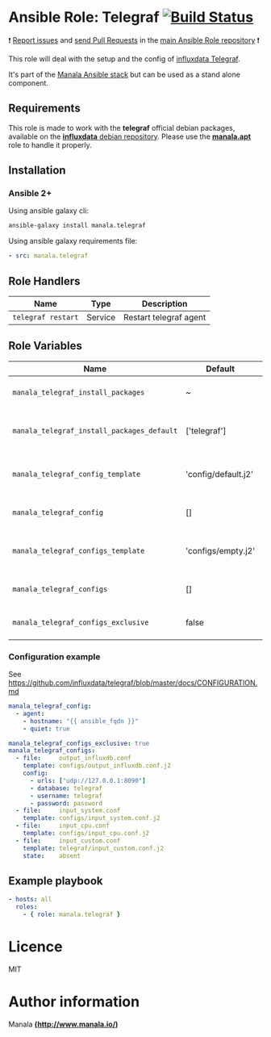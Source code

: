 # Ansible Role: Telegraf [![Build Status](https://travis-ci.org/manala/ansible-role-telegraf.svg?branch=master)](https://travis-ci.org/manala/ansible-role-telegraf)

:exclamation: [Report issues](https://github.com/manala/ansible-roles/issues) and [send Pull Requests](https://github.com/manala/ansible-roles/pulls) in the [main Ansible Role repository](https://github.com/manala/ansible-roles) :exclamation:

This role will deal with the setup and the config of [influxdata Telegraf](https://github.com/influxdata/telegraf).

It's part of the [Manala Ansible stack](http://www.manala.io) but can be used as a stand alone component.

## Requirements

This role is made to work with the __telegraf__ official debian packages, available on the [__influxdata__ debian repository](https://www.influxdata.com/package-repository-for-linux/). Please use the [**manala.apt**](https://galaxy.ansible.com/manala/apt/) role to handle it properly.

## Installation

### Ansible 2+

Using ansible galaxy cli:

```bash
ansible-galaxy install manala.telegraf
```

Using ansible galaxy requirements file:

```yaml
- src: manala.telegraf
```

## Role Handlers

| Name               | Type    | Description            |
| ------------------ | ------- | ---------------------- |
| `telegraf restart` | Service | Restart telegraf agent |

## Role Variables

| Name                                       | Default              | Type   | Description                                  |
| ------------------------------------------ | -------------------- | ------ | -------------------------------------------- |
| `manala_telegraf_install_packages`         | ~                    | String | Dependency packages to install               |
| `manala_telegraf_install_packages_default` | ['telegraf']         | String | Default dependency packages to install       |
| `manala_telegraf_config_template`          | 'config/default.j2'  | String | Main configuration base template path        |
| `manala_telegraf_config`                   | []                   | Array  | Main configuration directives                |
| `manala_telegraf_configs_template`         | 'configs/empty.j2'   | String | Additional configurations base template path |
| `manala_telegraf_configs`                  | []                   | Array  | Additional configurations directives         |
| `manala_telegraf_configs_exclusive`        | false                | Array  | Additional configurations exclusivity        |

### Configuration example

See https://github.com/influxdata/telegraf/blob/master/docs/CONFIGURATION.md

```yaml
manala_telegraf_config:
  - agent:
    - hostname: "{{ ansible_fqdn }}"
    - quiet: true

manala_telegraf_configs_exclusive: true
manala_telegraf_configs:
  - file:     output_influxdb.conf
    template: configs/output_influxdb.conf.j2
    config:
      - urls: ["udp://127.0.0.1:8090"]
      - database: telegraf
      - username: telegraf
      - password: password
  - file:     input_system.conf
    template: configs/input_system.conf.j2
  - file:     input_cpu.conf
    template: configs/input_cpu.conf.j2
  - file:     input_custom.conf
    template: telegraf/input_custom.conf.j2
    state:    absent
```

## Example playbook

```yaml
- hosts: all
  roles:
    - { role: manala.telegraf }
```

# Licence

MIT

# Author information

Manala [**(http://www.manala.io/)**](http://www.manala.io)
